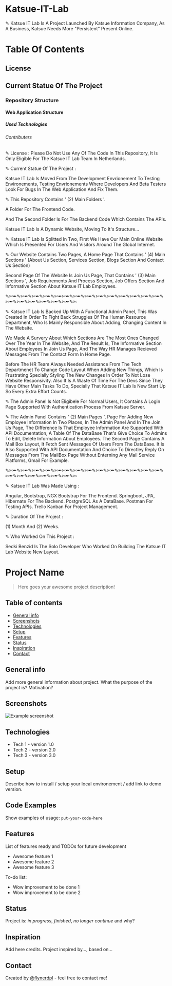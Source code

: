 # Katsue-IT-Lab
✎ Katsue IT Lab Is A Project Launched By Katsue Information Company, As A Business, Katsue Needs More "Persistent" Present Online.

# Table Of Contents
## License
## Current Statue Of The Project
### Repository Structure
#### Web Application Structure
##### Used Technologies
###### Contributers

✎ License :
Please Do Not Use Any Of The Code In This Repository, It Is Only Eligible For The Katsue IT Lab Team In Netherlands.

✎ Current Statue Of The Project :

Katsue IT Lab Is Moved From The Development Envrionement To Testing Environements, Testing Envrionements Where Developers And Beta Testers Look For Bugs In The Web Application And Fix Them.

✎ This Repository Contains ' (2) Main Folders '. 

A Folder For The Frontend Code.

And The Second Folder Is For The Backend Code Which Contains The APIs.

Katsue IT Lab Is A Dynamic Website, Moving To It's Structure...

✎ Katsue IT Lab Is Splitted In Two, First We Have Our Main Online Website Which Is Presented For Users And Visitors  Around The Global Internet.

✎ Our Website Contains Two Pages, A Home Page That Contains ' (4) Main Sections ' (About Us Section, Services Section, Blogs Section And Contact Us Section)

Second Page Of The Website Is Join Us Page, That Contains ' (3) Main Sections ', Job Requirements And Process Section, Job Offers Section And Informative Section About Katsue IT Lab Employees.

✎✄✒✎✄✒✎✄✒✎✄✒✎✄✒✄✒✎✄✒✎✄✒✎✄✒✎✄✒✎✄✒✎✄✒✎✄✒✎✄✒✎✄✒✎✄✒✎✄✒✎✄✒✎✄✒✎✄✒✎✄

✎ Katsue IT Lab Is Backed Up With A Functional Admin Panel, This Was Created In Order To Fight Back Struggles Of The Human Resource Department, Who Is Mainly Responsible About Adding, Changing Content In The Website.

We Made A Survery About Which Sections Are The Most Ones Changed Over The Year In The Website, And The Result Is, The Informative Section About Employees In Join Us Page, And The Way HR Manages Recieved Messages From The Contact Form In Home Page.

Before The HR Team Always Needed Assistance From The Tech Departmenet To Change Code Layout When Adding New Things, Which Is Frustrating Specially Styling The New Changes In Order To Not Lose Website Responsivity. Also It Is A Waste Of Time For The Devs Since They Have Other Main Tasks To Do, Specially That Katsue IT Lab Is New Start Up So Every Extra Effort Counts.

✎ The Admin Panel Is Not Eligibele For Normal Users, It Contains A Login Page Supported With Authentication Process From Katsue Server.

✎ The Admin Panel Contains ' (2) Main Pages ', Page For Adding New Employee Information In Two Places, In The Admin Panel And In The Join Us Page, The Difference Is That Employee Information Are Supported With API Documentation, A Table Of The DataBase That's Give Choice To Admins To Edit, Delete Information About Employees.
The Second Page Contains A Mail Box Layout, It Fetch Sent Messages Of Users From The DataBase. It Is Also Supported With API Documentation And Choice To Directley Reply On Messages From The MailBox Page Without Enterning Any Mail Service Platforms, Gmail For Example.

✎✄✒✎✄✒✎✄✒✎✄✒✎✄✒✄✒✎✄✒✎✄✒✎✄✒✎✄✒✎✄✒✎✄✒✎✄✒✎✄✒✎✄✒✎✄✒✎✄✒✎✄✒✎✄✒✎✄✒✎✄

✎ Katsue IT Lab Was Made Using :

Angular, Bootstrap, NGX Bootstrap For The Frontend.
Springboot, JPA, Hibernate For The Backend.
PostgreSQL As A DataBase.
Postman For Testing APIs.
Trello Kanban For Project Management.

✎ Duration Of The Project : 

(1) Month And (2) Weeks.

✎ Who Worked On This Project :

Sedki Benzid Is The Solo Developer Who Worked On Building The Katsue IT Lab Website New Layout.


# Project Name
> Here goes your awesome project description!

## Table of contents
* [General info](#general-info)
* [Screenshots](#screenshots)
* [Technologies](#technologies)
* [Setup](#setup)
* [Features](#features)
* [Status](#status)
* [Inspiration](#inspiration)
* [Contact](#contact)

## General info
Add more general information about project. What the purpose of the project is? Motivation?

## Screenshots
![Example screenshot](./img/screenshot.png)

## Technologies
* Tech 1 - version 1.0
* Tech 2 - version 2.0
* Tech 3 - version 3.0

## Setup
Describe how to install / setup your local environement / add link to demo version.

## Code Examples
Show examples of usage:
`put-your-code-here`

## Features
List of features ready and TODOs for future development
* Awesome feature 1
* Awesome feature 2
* Awesome feature 3

To-do list:
* Wow improvement to be done 1
* Wow improvement to be done 2

## Status
Project is: _in progress_, _finished_, _no longer continue_ and why?

## Inspiration
Add here credits. Project inspired by..., based on...

## Contact
Created by [@flynerdpl](https://www.flynerd.pl/) - feel free to contact me!
